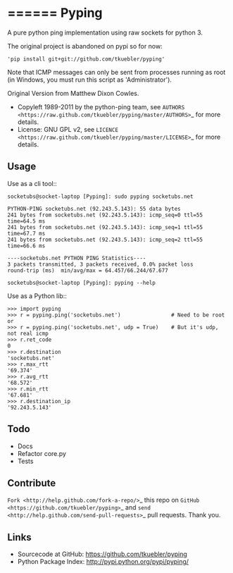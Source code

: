 ======
Pyping
======

A pure python ping implementation using raw sockets for python 3.

The original project is abandoned on pypi so for now:

	'pip install git+git://github.com/tkuebler/pyping'

Note that ICMP messages can only be sent from processes running as root
(in Windows, you must run this script as 'Administrator').

Original Version from Matthew Dixon Cowles.
  
* Copyleft 1989-2011 by the python-ping team, see `AUTHORS <https://raw.github.com/tkuebler/pyping/master/AUTHORS>`_ for more details.
* License: GNU GPL v2, see `LICENCE <https://raw.github.com/tkuebler/pyping/master/LICENSE>`_ for more details.

Usage
-----
Use as a cli tool::

    socketubs@socket-laptop [Pyping]: sudo pyping socketubs.net

    PYTHON-PING socketubs.net (92.243.5.143): 55 data bytes
    241 bytes from socketubs.net (92.243.5.143): icmp_seq=0 ttl=55 time=64.5 ms
    241 bytes from socketubs.net (92.243.5.143): icmp_seq=1 ttl=55 time=67.7 ms
    241 bytes from socketubs.net (92.243.5.143): icmp_seq=2 ttl=55 time=66.6 ms

    ----socketubs.net PYTHON PING Statistics----
    3 packets transmitted, 3 packets received, 0.0% packet loss
    round-trip (ms)  min/avg/max = 64.457/66.244/67.677

    socketubs@socket-laptop [Pyping]: pyping --help

Use as a Python lib::

    >>> import pyping
    >>> r = pyping.ping('socketubs.net')                # Need to be root or
    >>> r = pyping.ping('socketubs.net', udp = True)    # But it's udp, not real icmp
    >>> r.ret_code
    0
    >>> r.destination
    'socketubs.net'
    >>> r.max_rtt
    '69.374'
    >>> r.avg_rtt
    '68.572'
    >>> r.min_rtt
    '67.681'
    >>> r.destination_ip
    '92.243.5.143'

Todo
----

- Docs
- Refactor core.py
- Tests

Contribute
----------

`Fork <http://help.github.com/fork-a-repo/>`_ this repo on `GitHub <https://github.com/tkuebler/pyping>`_ and `send <http://help.github.com/send-pull-requests>`_ pull requests. Thank you.

Links
-----

 - Sourcecode at GitHub: https://github.com/tkuebler/pyping
 - Python Package Index: http://pypi.python.org/pypi/pyping/
